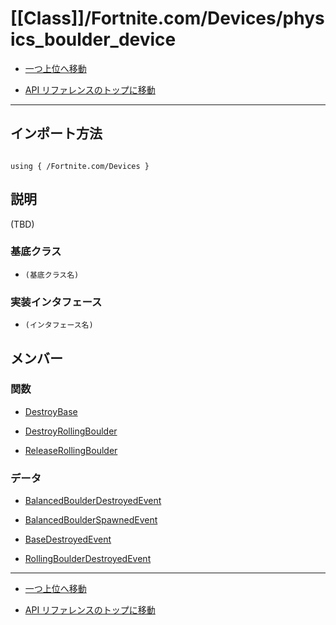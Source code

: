 # [[Class]]/Fortnite.com/Devices/physics_boulder_device

- [一つ上位へ移動](../main.md)

- [API リファレンスのトップに移動](/main.md)

---

## インポート方法

```verse

using { /Fortnite.com/Devices }

```

## 説明

(TBD)

### 基底クラス

- `(基底クラス名)`

### 実装インタフェース

- `(インタフェース名)`

## メンバー

### 関数

- [DestroyBase](./F_DestroyBase/main.md)

- [DestroyRollingBoulder](./F_DestroyRollingBoulder/main.md)

- [ReleaseRollingBoulder](./F_ReleaseRollingBoulder/main.md)

### データ

- [BalancedBoulderDestroyedEvent](./D_BalancedBoulderDestroyedEvent/main.md)

- [BalancedBoulderSpawnedEvent](./D_BalancedBoulderSpawnedEvent/main.md)

- [BaseDestroyedEvent](./D_BaseDestroyedEvent/main.md)

- [RollingBoulderDestroyedEvent](./D_RollingBoulderDestroyedEvent/main.md)

---

- [一つ上位へ移動](../main.md)

- [API リファレンスのトップに移動](/main.md)
